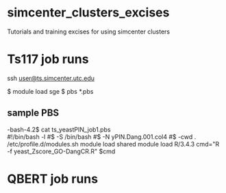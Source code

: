 # simcenter_clusters_excises
Tutorials and training excises for using simcenter clusters

# Ts117 job runs
ssh user@ts.simcenter.utc.edu

$ module load sge
$ pbs *.pbs

## sample PBS
-bash-4.2$ cat ts_yeastPIN_job1.pbs  
#!/bin/bash -l 
#$ -S /bin/bash 
#$ -N yPIN.Dang.001.col4 
#$ -cwd 
. /etc/profile.d/modules.sh 
module load shared 
module load R/3.4.3 
cmd="R -f yeast_Zscore_GO-DangCR.R" 
$cmd 


# QBERT job runs


